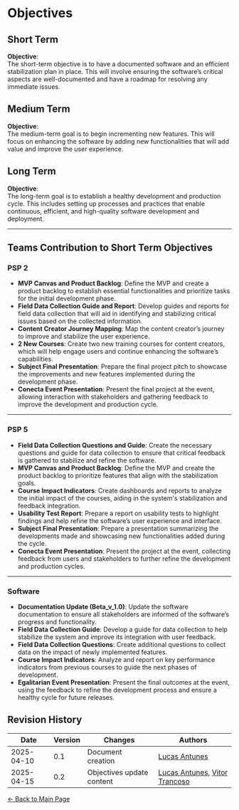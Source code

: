 # **Objectives**

## **Short Term**

**Objective**:  
The short-term objective is to have a documented software and an efficient stabilization plan in place. This will involve ensuring the software’s critical aspects are well-documented and have a roadmap for resolving any immediate issues.

## **Medium Term**

**Objective**:  
The medium-term goal is to begin incrementing new features. This will focus on enhancing the software by adding new functionalities that will add value and improve the user experience.

## **Long Term**

**Objective**:  
The long-term goal is to establish a healthy development and production cycle. This includes setting up processes and practices that enable continuous, efficient, and high-quality software development and deployment.

---

## **Teams Contribution to Short Term Objectives**

### **PSP 2**

- **MVP Canvas and Product Backlog**: Define the MVP and create a product backlog to establish essential functionalities and prioritize tasks for the initial development phase.  
- **Field Data Collection Guide and Report**: Develop guides and reports for field data collection that will aid in identifying and stabilizing critical issues based on the collected information.  
- **Content Creator Journey Mapping**: Map the content creator’s journey to improve and stabilize the user experience.
- **2 New Courses**: Create two new training courses for content creators, which will help engage users and continue enhancing the software’s capabilities.  
- **Subject Final Presentation**: Prepare the final project pitch to showcase the improvements and new features implemented during the development phase.
- **Conecta Event Presentation**: Present the final project at the event, allowing interaction with stakeholders and gathering feedback to improve the development and production cycle.

---

### **PSP 5**

- **Field Data Collection Questions and Guide**: Create the necessary questions and guide for data collection to ensure that critical feedback is gathered to stabilize and refine the software.  
- **MVP Canvas and Product Backlog**: Define the MVP and create the product backlog to prioritize features that align with the stabilization goals.  
- **Course Impact Indicators**: Create dashboards and reports to analyze the initial impact of the courses, aiding in the system's stabilization and feedback integration.
- **Usability Test Report**: Prepare a report on usability tests to highlight findings and help refine the software’s user experience and interface.  
- **Subject Final Presentation**: Prepare a presentation summarizing the developments made and showcasing new functionalities added during the cycle.
- **Conecta Event Presentation**: Present the project at the event, collecting feedback from users and stakeholders to further refine the development and production cycles.

---

### **Software**

- **Documentation Update (Beta_v_1.0)**: Update the software documentation to ensure all stakeholders are informed of the software’s progress and functionality.  
- **Field Data Collection Guide**: Develop a guide for data collection to help stabilize the system and improve its integration with user feedback.
- **Field Data Collection Questions**: Create additional questions to collect data on the impact of newly implemented features.  
- **Course Impact Indicators**: Analyze and report on key performance indicators from previous courses to guide the next phases of development.
- **Egalitarian Event Presentation**: Present the final outcomes at the event, using the feedback to refine the development process and ensure a healthy cycle for future releases.

## Revision History

| Date       | Version | Changes                   | Authors                                                                                                 |
|------------|---------|---------------------------|---------------------------------------------------------------------------------------------------------|
| 2025-04-10 | 0.1     | Document creation         | [Lucas Antunes](https://github.com/LucasGSAntunes)                                                      |
| 2025-04-15 | 0.2     | Objectives update content | [Lucas Antunes](https://github.com/LucasGSAntunes), [Vitor Trancoso](https://github.com/Vitor-Trancoso) |

[← Back to Main Page](../index.md)
